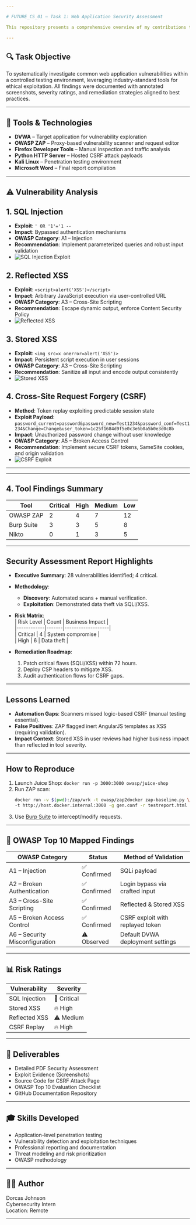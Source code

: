 ```yaml
---

# FUTURE_CS_01 – Task 1: Web Application Security Assessment

This repository presents a comprehensive overview of my contributions to Task 1 of my cybersecurity internship, focused on assessing and exploiting vulnerabilities within DVWA (Damn Vulnerable Web Application). Through a combination of manual techniques and automated scanning tools, I identified key security flaws, mapped them to the OWASP Top 10 framework, and delivered a full assessment report with impact analysis and mitigation guidance.

---
```


## 🔍 Task Objective

To systematically investigate common web application vulnerabilities within a controlled testing environment, leveraging industry-standard tools for ethical exploitation. All findings were documented with annotated screenshots, severity ratings, and remediation strategies aligned to best practices.

---

## 🧰 Tools & Technologies

- **DVWA** – Target application for vulnerability exploration  
- **OWASP ZAP** – Proxy-based vulnerability scanner and request editor  
- **Firefox Developer Tools** – Manual inspection and traffic analysis  
- **Python HTTP Server** – Hosted CSRF attack payloads  
- **Kali Linux** – Penetration testing environment  
- **Microsoft Word** – Final report compilation  

---

## ⚠️ Vulnerability Analysis

## 1. SQL Injection
- **Exploit**: `' OR '1'='1 --`
- **Impact**: Bypassed authentication mechanisms  
- **OWASP Category**: A1 – Injection  
- **Recommendation**: Implement parameterized queries and robust input validation  
- ![SQL Injection Exploit](screenshots/sql_injection.png)

## 2. Reflected XSS
- **Exploit**: `<script>alert('XSS')</script>`
- **Impact**: Arbitrary JavaScript execution via user-controlled URL  
- **OWASP Category**: A3 – Cross-Site Scripting  
- **Recommendation**: Escape dynamic output, enforce Content Security Policy  
- ![Reflected XSS](screenshots/reflected_xss.png)

## 3. Stored XSS
- **Exploit**: `<img src=x onerror=alert('XSS')>`
- **Impact**: Persistent script execution in user sessions  
- **OWASP Category**: A3 – Cross-Site Scripting  
- **Recommendation**: Sanitize all input and encode output consistently  
- ![Stored XSS](screenshots/stored_xss.png)

## 4. Cross-Site Request Forgery (CSRF)
- **Method**: Token replay exploiting predictable session state  
- **Exploit Payload**:  
  `password_current=password&password_new=Test1234&password_conf=Test1234&Change=Change&user_token=1c25f1684d9f5e0c3e6b0a5b0e3d0c8b`
- **Impact**: Unauthorized password change without user knowledge  
- **OWASP Category**: A5 – Broken Access Control  
- **Recommendation**: Implement secure CSRF tokens, SameSite cookies, and origin validation  
- ![CSRF Exploit](screenshots/csrf_attack.png)

---


---

## 4. **Tool Findings Summary**  
| Tool          | Critical | High | Medium | Low |  
|---------------|----------|------|--------|-----|  
| OWASP ZAP     | 2        | 4    | 7      | 12  |  
| Burp Suite    | 3        | 3    | 5      | 8   |  
| Nikto         | 0        | 1    | 3      | 5   |  

---

## **Security Assessment Report Highlights**  
- **Executive Summary**: 28 vulnerabilities identified; 4 critical.  
- **Methodology**:    
  - **Discovery**: Automated scans + manual verification.  
  - **Exploitation**: Demonstrated data theft via SQLi/XSS.  

- **Risk Matrix**:  
  | Risk Level | Count | Business Impact   |  
  |------------|-------|-------------------|  
  | Critical   | 4     | System compromise |  
  | High       | 6     | Data theft        |
  
- **Remediation Roadmap**:  
  1. Patch critical flaws (SQLi/XSS) within 72 hours.  
  2. Deploy CSP headers to mitigate XSS.  
  3. Audit authentication flows for CSRF gaps.  

---

## **Lessons Learned**  
- **Automation Gaps**: Scanners missed logic-based CSRF (manual testing essential).  
- **False Positives**: ZAP flagged inert AngularJS templates as XSS (requiring validation).  
- **Impact Context**: Stored XSS in user reviews had higher business impact than reflected in tool severity.  

---

## **How to Reproduce**  
1. Launch Juice Shop: `docker run -p 3000:3000 owasp/juice-shop`  
2. Run ZAP scan:  
   ```bash 
   docker run -v $(pwd):/zap/wrk -t owasp/zap2docker zap-baseline.py \  
   -t http://host.docker.internal:3000 -g gen.conf -r testreport.html
   ```  
3. Use [Burp Suite](https://portswigger.net/burp) to intercept/modify requests.  

---

## 🔐 OWASP Top 10 Mapped Findings

| OWASP Category                 | Status          | Method of Validation               |
|--------------------------------| ------------------|----------------------------------|
| A1 – Injection                 | ✅ Confirmed     | SQLi payload                      |
| A2 – Broken Authentication     | ✅ Confirmed     | Login bypass via crafted input    |
| A3 – Cross-Site Scripting      | ✅ Confirmed     | Reflected & Stored XSS            |
| A5 – Broken Access Control     | ✅ Confirmed     | CSRF exploit with replayed token  |
| A6 – Security Misconfiguration | ⚠️ Observed      | Default DVWA deployment settings  |

---

## 📊 Risk Ratings

| Vulnerability    | Severity  |
|------------------|-----------|
| SQL Injection    | 🚨 Critical  |
| Stored XSS       | 🔥 High      |
| Reflected XSS    | ⚠️ Medium    |
| CSRF Replay      | 🔥 High      |

---

## 📎 Deliverables

- Detailed PDF Security Assessment  
- Exploit Evidence (Screenshots)  
- Source Code for CSRF Attack Page  
- OWASP Top 10 Evaluation Checklist  
- GitHub Documentation Repository  

---

## 🎓 Skills Developed

- Application-level penetration testing  
- Vulnerability detection and exploitation techniques  
- Professional reporting and documentation  
- Threat modeling and risk prioritization
- OWASP methodology

---

## 👩‍💻 Author

Dorcas Johnson  
Cybersecurity Intern  
Location: Remote 

---
